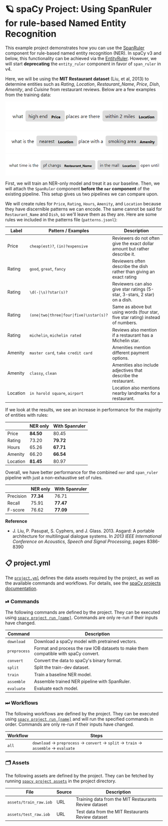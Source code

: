 <!-- SPACY PROJECT: AUTO-GENERATED DOCS START (do not remove) -->

# 🪐 spaCy Project: Using SpanRuler for rule-based Named Entity Recognition

This example project demonstrates how you can use the
[SpanRuler](https://spacy.io/api/spanruler) component for rule-based named
entity recognition (NER). In spaCy v3 and below, this functionality can be
achieved via the [EntityRuler](https://spacy.io/api/entityruler). However, 
we will start **deprecating** the `entity_ruler` component in favor of
`span_ruler` in v4.

Here, we will be using the **MIT Restaurant dataset** (Liu, et al, 2013) to
determine entities such as *Rating*, *Location*, *Restaurant_Name*,
*Price*, *Dish*, *Amenity*,  and *Cuisine* from restaurant reviews.
Below are a few examples from the training data:

![](figures/example_00.png)
![](figures/example_01.png)
![](figures/example_02.png)

First, we will train an NER-only model and treat it as our baseline. Then, we will
attach the `SpanRuler` component **before the `ner` component** of the existing
pipeline. This setup gives us two pipelines we can compare upon.

We will create rules for `Price`, `Rating`, `Hours`, `Amenity`, and `Location`
because they have discernible patterns we can encode. The same cannot be said
for `Restaurant_Name` and `Dish`, so we'll leave them as they are. Here are
some rules we included in the patterns file (`patterns.jsonl`):

| Label  | Pattern / Examples                                    | Description                                                                 |
|--------|-------------------------------------------------------|-----------------------------------------------------------------------------|
| Price  | `cheap(est)?`, `(in)?expensive` | Reviewers do not often give the exact dollar amount but rather describe it. |
| Rating | `good`, `great`, `fancy`                                      | Reviewers often describe the dish rather than giving an exact rating        |
| Rating | `\d(-\|\s)?star(s)?`                                     | Reviewers can also give star ratings (5-star, 3-stars, 2 star) on a dish.   |
| Rating | `(one\|two\|three\|four\|five)\sstar(s)?`                  | Same as above but using words (four star, five star rating) instead of numbers. |
| Rating | `michelin`, `michelin rated`                  | Reviews also mention if a restaurant has a Michelin star. |
| Amenity | `master card`, `take credit card`                  | Amenities mention different payment options. |
| Amenity | `classy`, `clean`                  | Amenities also include adjectives that describe the restaurant. |
| Location | `in harold square`, `airport`                  | Location also mentions nearby landmarks for a restaurant. |

If we look at the results, we see an increase in performance for the majority
of entities with rules:

|          | NER only  | With Spanruler  |
|----------|-----------|-----------------|
| Price    | **84.50** | 80.45           |
| Rating   | 73.20     | **79.72**       |
| Hours    | 65.26     | **67.71**       |
| Amenity  | 66.20     | **66.54**       |
| Location | **81.45** | 80.97           |

Overall, we have better performance for the combined `ner` and `span_ruler`
pipeline with just a non-exhaustive set of rules.

|           | NER only | With Spanruler |
|-----------|----------|----------------|
| Precision | **77.34**    | 76.71      |
| Recall    | 75.91    | **77.47**      |
| F-score   | 76.62    | **77.09**      |

**Reference**

- J. Liu, P. Pasupat, S. Cyphers, and J. Glass. 2013. Asgard: A portable
architecture for multilingual dialogue systems. In *2013 IEEE International
Conference on Acoustics, Speech and Signal Processing*, pages 8386-8390


## 📋 project.yml

The [`project.yml`](project.yml) defines the data assets required by the
project, as well as the available commands and workflows. For details, see the
[spaCy projects documentation](https://spacy.io/usage/projects).

### ⏯ Commands

The following commands are defined by the project. They
can be executed using [`spacy project run [name]`](https://spacy.io/api/cli#project-run).
Commands are only re-run if their inputs have changed.

| Command | Description |
| --- | --- |
| `download` | Download a spaCy model with pretrained vectors. |
| `preprocess` | Format and process the raw IOB datasets to make them compatible with spaCy convert. |
| `convert` | Convert the data to spaCy's binary format. |
| `split` | Split the train-dev dataset. |
| `train` | Train a baseline NER model. |
| `assemble` | Assemble trained NER pipeline with SpanRuler. |
| `evaluate` | Evaluate each model. |

### ⏭ Workflows

The following workflows are defined by the project. They
can be executed using [`spacy project run [name]`](https://spacy.io/api/cli#project-run)
and will run the specified commands in order. Commands are only re-run if their
inputs have changed.

| Workflow | Steps |
| --- | --- |
| `all` | `download` &rarr; `preprocess` &rarr; `convert` &rarr; `split` &rarr; `train` &rarr; `assemble` &rarr; `evaluate` |

### 🗂 Assets

The following assets are defined by the project. They can
be fetched by running [`spacy project assets`](https://spacy.io/api/cli#project-assets)
in the project directory.

| File | Source | Description |
| --- | --- | --- |
| `assets/train_raw.iob` | URL | Training data from the MIT Restaurants Review dataset |
| `assets/test_raw.iob` | URL | Test data from the MIT Restaurants Review dataset |

<!-- SPACY PROJECT: AUTO-GENERATED DOCS END (do not remove) -->